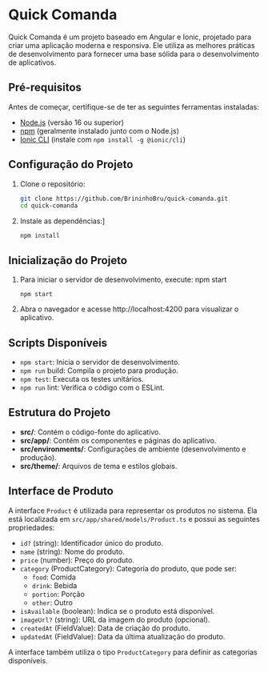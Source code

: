 # Quick Comanda

Quick Comanda é um projeto baseado em Angular e Ionic, projetado para criar uma aplicação moderna e responsiva. Ele utiliza as melhores práticas de desenvolvimento para fornecer uma base sólida para o desenvolvimento de aplicativos.

## Pré-requisitos

Antes de começar, certifique-se de ter as seguintes ferramentas instaladas:

- [Node.js](https://nodejs.org/) (versão 16 ou superior)
- [npm](https://www.npmjs.com/) (geralmente instalado junto com o Node.js)
- [Ionic CLI](https://ionicframework.com/docs/cli) (instale com `npm install -g @ionic/cli`)

## Configuração do Projeto

1. Clone o repositório:

   ```bash
   git clone https://github.com/BrininhoBru/quick-comanda.git
   cd quick-comanda

2. Instale as dependências:]

    ```npm install```

## Inicialização do Projeto

1. Para iniciar o servidor de desenvolvimento, execute: npm start

    ```npm start```

2. Abra o navegador e acesse http://localhost:4200 para visualizar o aplicativo.


## Scripts Disponíveis

- ```npm start```: Inicia o servidor de desenvolvimento.
- ```npm run``` build: Compila o projeto para produção.
- ```npm test```: Executa os testes unitários.
- ```npm run``` lint: Verifica o código com o ESLint.

## Estrutura do Projeto

- __src/__: Contém o código-fonte do aplicativo.
- __src/app/__: Contém os componentes e páginas do aplicativo.
- __src/environments/__: Configurações de ambiente (desenvolvimento e produção).
- __src/theme/__: Arquivos de tema e estilos globais.

## Interface de Produto

A interface `Product` é utilizada para representar os produtos no sistema. Ela está localizada em `src/app/shared/models/Product.ts` e possui as seguintes propriedades:

- `id?` (string): Identificador único do produto.
- `name` (string): Nome do produto.
- `price` (number): Preço do produto.
- `category` (ProductCategory): Categoria do produto, que pode ser:
  - `food`: Comida
  - `drink`: Bebida
  - `portion`: Porção
  - `other`: Outro
- `isAvailable` (boolean): Indica se o produto está disponível.
- `imageUrl?` (string): URL da imagem do produto (opcional).
- `createdAt` (FieldValue): Data de criação do produto.
- `updatedAt` (FieldValue): Data da última atualização do produto.

A interface também utiliza o tipo `ProductCategory` para definir as categorias disponíveis.